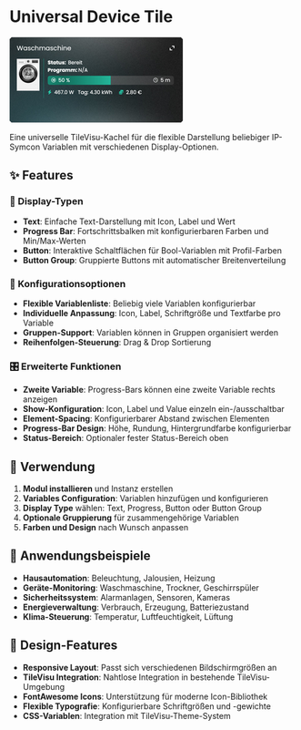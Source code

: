 # Universal Device Tile

![Universal Device Tile](https://github.com/da8ter/images/blob/main/waschmaschine.jpg)

Eine universelle TileVisu-Kachel für die flexible Darstellung beliebiger IP-Symcon Variablen mit verschiedenen Display-Optionen.

## ✨ Features

### 🎯 Display-Typen
- **Text**: Einfache Text-Darstellung mit Icon, Label und Wert
- **Progress Bar**: Fortschrittsbalken mit konfigurierbaren Farben und Min/Max-Werten
- **Button**: Interaktive Schaltflächen für Bool-Variablen mit Profil-Farben
- **Button Group**: Gruppierte Buttons mit automatischer Breitenverteilung

### 🎨 Konfigurationsoptionen
- **Flexible Variablenliste**: Beliebig viele Variablen konfigurierbar
- **Individuelle Anpassung**: Icon, Label, Schriftgröße und Textfarbe pro Variable
- **Gruppen-Support**: Variablen können in Gruppen organisiert werden
- **Reihenfolgen-Steuerung**: Drag & Drop Sortierung

### 🎛️ Erweiterte Funktionen
- **Zweite Variable**: Progress-Bars können eine zweite Variable rechts anzeigen
- **Show-Konfiguration**: Icon, Label und Value einzeln ein-/ausschaltbar
- **Element-Spacing**: Konfigurierbarer Abstand zwischen Elementen
- **Progress-Bar Design**: Höhe, Rundung, Hintergrundfarbe konfigurierbar
- **Status-Bereich**: Optionaler fester Status-Bereich oben

## 🔧 Verwendung

1. **Modul installieren** und Instanz erstellen
2. **Variables Configuration**: Variablen hinzufügen und konfigurieren
3. **Display Type** wählen: Text, Progress, Button oder Button Group
4. **Optionale Gruppierung** für zusammengehörige Variablen
5. **Farben und Design** nach Wunsch anpassen

## 📱 Anwendungsbeispiele

- **Hausautomation**: Beleuchtung, Jalousien, Heizung
- **Geräte-Monitoring**: Waschmaschine, Trockner, Geschirrspüler
- **Sicherheitssystem**: Alarmanlagen, Sensoren, Kameras
- **Energieverwaltung**: Verbrauch, Erzeugung, Batteriezustand
- **Klima-Steuerung**: Temperatur, Luftfeuchtigkeit, Lüftung

## 🎨 Design-Features

- **Responsive Layout**: Passt sich verschiedenen Bildschirmgrößen an
- **TileVisu Integration**: Nahtlose Integration in bestehende TileVisu-Umgebung
- **FontAwesome Icons**: Unterstützung für moderne Icon-Bibliothek
- **Flexible Typografie**: Konfigurierbare Schriftgrößen und -gewichte
- **CSS-Variablen**: Integration mit TileVisu-Theme-System
